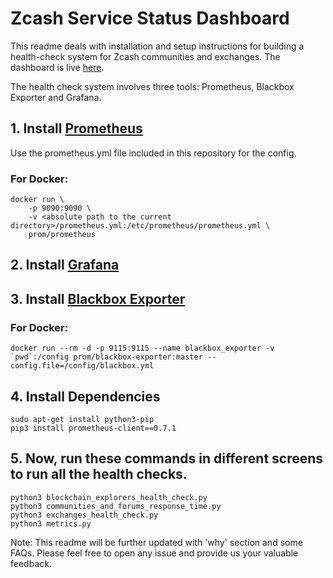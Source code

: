 # Zcash Service Status Dashboard
This readme deals with installation and setup instructions for building a health-check system for Zcash communities and exchanges. The dashboard is live [here](https://zcashservicestatus.info).

The health check system involves three tools: Prometheus, Blackbox Exporter and Grafana.

## 1. Install [Prometheus](https://www.digitalocean.com/community/tutorials/how-to-install-prometheus-on-ubuntu-16-04)
Use the prometheus.yml file included in this repository for the config.
### For Docker:
```
docker run \
    -p 9090:9090 \
    -v <absolute path to the current directory>/prometheus.yml:/etc/prometheus/prometheus.yml \
    prom/prometheus
```

## 2. Install [Grafana](https://www.digitalocean.com/community/tutorials/how-to-install-and-secure-grafana-on-ubuntu-18-04)


## 3. Install [Blackbox Exporter](https://www.digitalocean.com/community/tutorials/how-to-use-alertmanager-and-blackbox-exporter-to-monitor-your-web-server-on-ubuntu-16-04)
### For Docker:
```
docker run --rm -d -p 9115:9115 --name blackbox_exporter -v `pwd`:/config prom/blackbox-exporter:master --config.file=/config/blackbox.yml
```

## 4. Install Dependencies
```
sudo apt-get install python3-pip
pip3 install prometheus-client==0.7.1
```


## 5. Now, run these commands in different screens to run all the health checks.

```
python3 blockchain_explorers_health_check.py
python3 communities_and_forums_response_time.py
python3 exchanges_health_check.py
python3 metrics.py
```


Note: This readme will be further updated with 'why' section and some FAQs. Please feel free to open any issue and provide us your valuable feedback.

